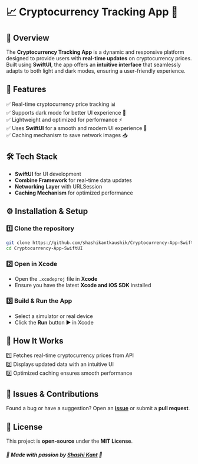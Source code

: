 # 📈 Cryptocurrency Tracking App 🚀  

## 🚀 Overview  
The **Cryptocurrency Tracking App** is a dynamic and responsive platform designed to provide users with **real-time updates** on cryptocurrency prices. Built using **SwiftUI**, the app offers an **intuitive interface** that seamlessly adapts to both light and dark modes, ensuring a user-friendly experience.  

## 🎯 Features  
✅ Real-time cryptocurrency price tracking 📊  
✅ Supports dark mode for better UI experience 🌙  
✅ Lightweight and optimized for performance ⚡  
✅ Uses **SwiftUI** for a smooth and modern UI experience 🎨  
✅ Caching mechanism to save network images 📥  

## 🛠️ Tech Stack  
- **SwiftUI** for UI development  
- **Combine Framework** for real-time data updates  
- **Networking Layer** with URLSession  
- **Caching Mechanism** for optimized performance  

## ⚙️ Installation & Setup  

### 1️⃣ Clone the repository  
```sh  
git clone https://github.com/shashikantkaushik/Cryptocurrency-App-SwiftUI.git  
cd Cryptocurrency-App-SwiftUI  
```

### 2️⃣ Open in Xcode  
- Open the `.xcodeproj` file in **Xcode**  
- Ensure you have the latest **Xcode and iOS SDK** installed  

### 3️⃣ Build & Run the App  
- Select a simulator or real device  
- Click the **Run** button ▶️ in Xcode  

## 🚀 How It Works  
1️⃣ Fetches real-time cryptocurrency prices from API  
2️⃣ Displays updated data with an intuitive UI  
3️⃣ Optimized caching ensures smooth performance  

## 🐞 Issues & Contributions  
Found a bug or have a suggestion? Open an **[issue](https://github.com/shashikantkaushik/Cryptocurrency-App-SwiftUI/issues)** or submit a **pull request**.  

## 📜 License  
This project is **open-source** under the **MIT License**.  

##### 💙 Made with passion by [Shashi Kant](https://github.com/shashikantkaushik) 🚀  

